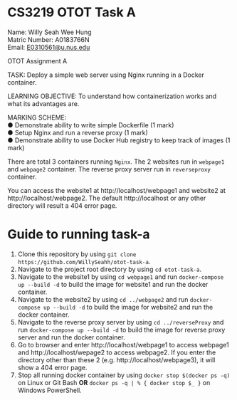 # CS3219 OTOT Task A
Name: Willy Seah Wee Hung  
Matric Number: A0183766N  
Email: E0310561@u.nus.edu  

OTOT Assignment A

TASK: Deploy a simple web server using Nginx running in a Docker container.

LEARNING OBJECTIVE: To understand how containerization works and what its advantages are.

MARKING SCHEME:  
● Demonstrate ability to write simple Dockerfile (1 mark)  
● Setup Nginx and run a reverse proxy (1 mark)  
● Demonstrate ability to use Docker Hub registry to keep track of images (1 mark)  

There are total 3 containers running `Nginx`. The 2 websites run in `webpage1` and `webpage2` container. The reverse proxy server run in `reverseproxy` container.

You can access the website1 at http://localhost/webpage1 and website2 at http://localhost/webpage2. The default http://localhost or any other directory will result a 404 error page.

# Guide to running task-a

1. Clone this repository by using `git clone https://github.com/WillySeahh/otot-task-a`.
2. Navigate to the project root directory by using `cd otot-task-a`.
3. Navigate to the website1 by using `cd webpage1` and run `docker-compose up --build -d` to build the image for website1 and run the docker container.
4. Navigate to the website2 by using `cd ../webpage2` and run `docker-compose up --build -d` to build the image for website2 and run the docker container.
5. Navigate to the reverse proxy server by using `cd ../reverseProxy` and run `docker-compose up --build -d` to build the image for reverse proxy server and run the docker container.
6. Go to browser and enter http://localhost/webpage1 to access webpage1 and http://localhost/wepage2 to access webpage2. If you enter the directory other than these 2 (e.g. http://localhost/webpage3), it will show a 404 error page.
7. Stop all running docker container by using `docker stop $(docker ps -q)` on Linux or Git Bash **OR** `docker ps -q | % { docker stop $_ }` on Windows PowerShell.
